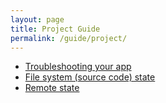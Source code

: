 ```yaml
---
layout: page
title: Project Guide
permalink: /guide/project/
---
```


- [Troubleshooting your app](/guide/project/troubleshooting-your-app "Troubleshooting Your App")
- [File system (source code) state](/guide/project/file-system-state "Project File System State")
- [Remote state](/guide/project/remote-state "Remote State")
